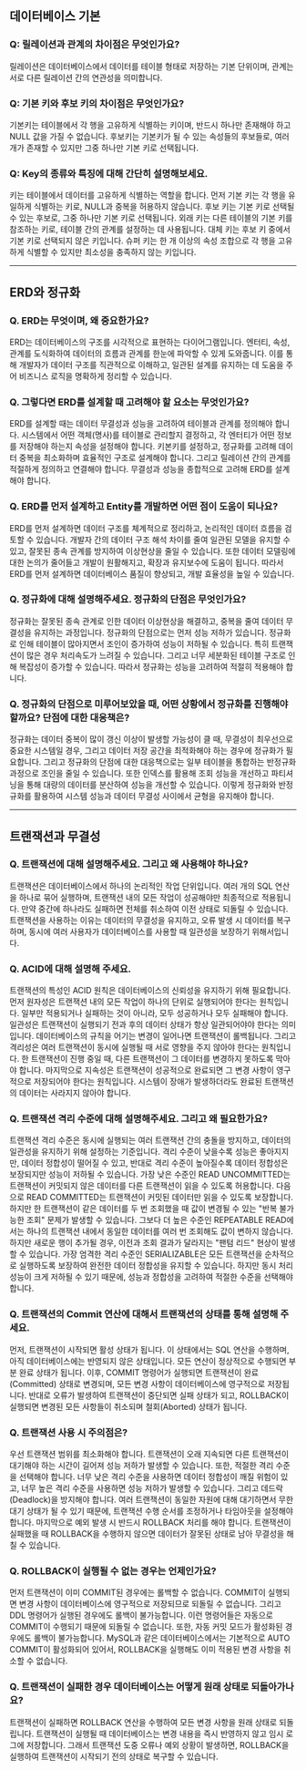 ## 데이터베이스 기본

### Q: 릴레이션과 관계의 차이점은 무엇인가요?
릴레이션은 데이터베이스에서 데이터를 테이블 형태로 저장하는 기본 단위이며, 관계는 서로 다른 릴레이션 간의 연관성을 의미합니다.

### Q: 기본 키와 후보 키의 차이점은 무엇인가요?
기본키는 테이블에서 각 행을 고유하게 식별하는 키이며, 반드시 하나만 존재해야 하고 NULL 값을 가질 수 없습니다. 
후보키는 기본키가 될 수 있는 속성들의 후보들로, 여러 개가 존재할 수 있지만 그중 하나만 기본 키로 선택됩니다.

### Q: Key의 종류와 특징에 대해 간단히 설명해보세요.
키는 테이블에서 데이터를 고유하게 식별하는 역할을 합니다. 
먼저 기본 키는 각 행을 유일하게 식별하는 키로, NULL과 중복을 허용하지 않습니다.
후보 키는 기본 키로 선택될 수 있는 후보로, 그중 하나만 기본 키로 선택됩니다.
외래 키는 다른 테이블의 기본 키를 참조하는 키로, 테이블 간의 관계를 설정하는 데 사용됩니다.
대체 키는 후보 키 중에서 기본 키로 선택되지 않은 키입니다.
슈퍼 키는 한 개 이상의 속성 조합으로 각 행을 고유하게 식별할 수 있지만 최소성을 충족하지 않는 키입니다. 

***

## ERD와 정규화

### Q. ERD는 무엇이며, 왜 중요한가요?
ERD는 데이터베이스의 구조를 시각적으로 표현하는 다이어그램입니다.
엔터티, 속성, 관계를 도식화하여 데이터의 흐름과 관계를 한눈에 파악할 수 있게 도와줍니다.
이를 통해 개발자가 데이터 구조를 직관적으로 이해하고, 일관된 설계를 유지하는 데 도움을 주어
비즈니스 로직을 명확하게 정리할 수 있습니다.

### Q. 그렇다면 ERD를 설계할 때 고려해야 할 요소는 무엇인가요?
ERD를 설계할 때는 데이터 무결성과 성능을 고려하여 테이블과 관계를 정의해야 합니다.
시스템에서 어떤 객체(명사)를 테이블로 관리할지 결정하고, 각 엔터티가 어떤 정보를 저장해야 하는지 속성을 설정해야 합니다.
키본키를 설정하고, 정규화를 고려해 데이터 중복을 최소화하며 효율적인 구조로 설계해야 합니다. 
그리고 릴레이션 간의 관계를 적절하게 정의하고 연결해야 합니다.
무결성과 성능을 종합적으로 고려해 ERD를 설계해야 합니다.

### Q. ERD를 먼저 설계하고 Entity를 개발하면 어떤 점이 도움이 되나요?
ERD를 먼저 설계하면 데이터 구조를 체계적으로 정리하고, 논리적인 데이터 흐름을 검토할 수 있습니다.
개발자 간의 데이터 구조 해석 차이를 줄여 일관된 모델을 유지할 수 있고, 잘못된 종속 관계를 방지하여 이상현상을 줄일 수 있습니다.
또한 데이터 모델링에 대한 논의가 줄어들고 개발이 원활해지고, 확장과 유지보수에 도움이 됩니다.
따라서 ERD를 먼저 설계하면 데이터베이스 품질이 향상되고, 개발 효율성을 높일 수 있습니다.

### Q. 정규화에 대해 설명해주세요. 정규화의 단점은 무엇인가요?
정규화는 잘못된 종속 관계로 인한 데이터 이상현상을 해결하고, 중복을 줄여 데이터 무결성을 유지하는 과정입니다.
정규화의 단점으로는 먼저 성능 저하가 있습니다.
정규화로 인해 테이블이 많아지면서 조인이 증가하여 성능이 저하될 수 있습니다. 특히 트랜잭션이 많은 경우 처리속도가 느려질 수 있습니다.
그리고 너무 세분화된 테이블 구조로 인해 복잡성이 증가할 수 있습니다. 
따라서 정규화는 성능을 고려하여 적절히 적용해야 합니다.

### Q. 정규화의 단점으로 미루어보았을 때, 어떤 상황에서 정규화를 진행해야 할까요? 단점에 대한 대응책은?
정규화는 데이터 중복이 많이 갱신 이상이 발생할 가능성이 클 때, 무결성이 최우선으로 중요한 시스템일 경우, 그리고 데이터 저장 공간을 최적화해야 하는 경우에 정규화가 필요합니다.
그리고 정규화의 단점에 대한 대응책으로는 일부 테이블을 통합하는 반정규화 과정으로 조인을 줄일 수 있습니다.
또한 인덱스를 활용해 조회 성능을 개선하고 파티셔닝을 통해 대량의 데이터를 분산하여 성능을 개선할 수 있습니다.
이렇게 정규화와 반정규화를 활용하여 시스템 성능과 데이터 무결성 사이에서 균형을 유지해야 합니다.

***

## 트랜잭션과 무결성
### Q. 트랜잭션에 대해 설명해주세요. 그리고 왜 사용해야 하나요?
트랜잭션은 데이터베이스에서 하나의 논리적인 작업 단위입니다. 여러 개의 SQL 연산을 하나로 묶어 실행하며, 트랜잭션 내의 모든 작업이 성공해야만 최종적으로 적용됩니다. 만약 중간에 하나라도 실패하면 전체를 취소하여 이전 상태로 되돌릴 수 있습니다.
트랜잭션을 사용하는 이유는 데이터의 무결성을 유지하고, 오류 발생 시 데이터를 복구하며, 동시에 여러 사용자가 데이터베이스를 사용할 때 일관성을 보장하기 위해서입니다. 

### Q. ACID에 대해 설명해 주세요.
트랜잭션의 특성인 ACID 원칙은 데이터베이스의 신뢰성을 유지하기 위해 필요합니다.
먼저 원자성은 트랜잭션 내의 모든 작업이 하나의 단위로 실행되어야 한다는 원칙입니다. 일부만 적용되거나 실패하는 것이 아니라, 모두 성공하거나 모두 실패해야 합니다.
일관성은 트랜잭션이 실행되기 전과 후의 데이터 상태가 항상 일관되어야야 한다는 의미입니다. 데이터베이스의 규칙을 어기는 변경이 일어나면 트랜잭션이 롤백됩니다.
그리고 격리성은 여러 트랜잭션이 동시에 실행될 때 서로 영향을 주지 않아야 한다는 원칙입니다. 한 트랜잭션이 진행 중일 때, 다른 트랜잭션이 그 데이터를 변경하지 못하도록 막아야 합니다.
마지막으로 지속성은 트랜잭션이 성공적으로 완료되면 그 변경 사항이 영구적으로 저장되어야 한다는 원칙입니다. 시스템이 장애가 발생하더라도 완료된 트랜잭션의 데이터는 사라지지 않아야 합니다.

### Q. 트랜잭션 격리 수준에 대해 설명해주세요. 그리고 왜 필요한가요?
트랜잭션 격리 수준은 동시에 실행되는 여러 트랜잭션 간의 충돌을 방지하고, 데이터의 일관성을 유지하기 위해 설정하는 기준입니다.
격리 수준이 낮을수록 성능은 좋아지지만, 데이터 정합성이 떨어질 수 있고, 반대로 격리 수준이 높아질수록 데이터 정합성은 보장되지만 성능이 저하될 수 있습니다.
가장 낮은 수준인 READ UNCOMMITTED는 트랜잭션이 커밋되지 않은 데이터를 다른 트랜잭션이 읽을 수 있도록 허용합니다. 
다음으로 READ COMMITTED는 트랜잭션이 커밋된 데이터만 읽을 수 있도록 보장합니다. 하지만 한 트랜잭션이 같은 데이터를 두 번 조회했을 때 값이 변경될 수 있는 "반복 불가능한 조회" 문제가 발생할 수 있습니다.
그보다 더 높은 수준인 REPEATABLE READ에서는 하나의 트랜잭션 내에서 동일한 데이터를 여러 번 조회해도 값이 변하지 않습니다. 하지만 새로운 행이 추가될 경우, 이전과 조회 결과가 달라지는 "팬텀 리드" 현상이 발생할 수 있습니다.
가장 엄격한 격리 수준인 SERIALIZABLE은 모든 트랜잭션을 순차적으로 실행하도록 보장하여 완전한 데이터 정합성을 유지할 수 있습니다. 하지만 동시 처리 성능이 크게 저하될 수 있기 때문에, 성능과 정합성을 고려하여 적절한 수준을 선택해야 합니다.

### Q. 트랜잭션의 Commit 연산에 대해서 트랜잭션의 상태를 통해 설명해 주세요.
먼저, 트랜잭션이 시작되면 활성 상태가 됩니다. 이 상태에서는 SQL 연산을 수행하며, 아직 데이터베이스에는 반영되지 않은 상태입니다.
모든 연산이 정상적으로 수행되면 부분 완료 상태가 됩니다. 
이후, COMMIT 명령어가 실행되면 트랜잭션이 완료(Committed) 상태로 변경되며, 모든 변경 사항이 데이터베이스에 영구적으로 저장됩니다.
반대로 오류가 발생하여 트랜잭션이 중단되면 실패 상태가 되고, ROLLBACK이 실행되면 변경된 모든 사항들이 취소되며 철회(Aborted) 상태가 됩니다.

### Q. 트랜잭션 사용 시 주의점은?
우선 트랜잭션 범위를 최소화해야 합니다. 트랜잭션이 오래 지속되면 다른 트랜잭션이 대기해야 하는 시간이 길어져 성능 저하가 발생할 수 있습니다.
또한, 적절한 격리 수준을 선택해야 합니다. 너무 낮은 격리 수준을 사용하면 데이터 정합성이 깨질 위험이 있고, 너무 높은 격리 수준을 사용하면 성능 저하가 발생할 수 있습니다.
그리고 데드락(Deadlock)을 방지해야 합니다. 여러 트랜잭션이 동일한 자원에 대해 대기하면서 무한 대기 상태가 될 수 있기 때문에, 트랜잭션 수행 순서를 조정하거나 타임아웃을 설정해야 합니다.
마지막으로 예외 발생 시 반드시 ROLLBACK 처리를 해야 합니다. 트랜잭션이 실패했을 때 ROLLBACK을 수행하지 않으면 데이터가 잘못된 상태로 남아 무결성을 해칠 수 있습니다.

### Q. ROLLBACK이 실행될 수 없는 경우는 언제인가요?
먼저 트랜잭션이 이미 COMMIT된 경우에는 롤백할 수 없습니다. COMMIT이 실행되면 변경 사항이 데이터베이스에 영구적으로 저장되므로 되돌릴 수 없습니다.
그리고 DDL 명령어가 실행된 경우에도 롤백이 불가능합니다. 이런 명령어들은 자동으로 COMMIT이 수행되기 때문에 되돌릴 수 없습니다.
또한, 자동 커밋 모드가 활성화된 경우에도 롤백이 불가능합니다. MySQL과 같은 데이터베이스에서는 기본적으로 AUTO COMMIT이 활성화되어 있어서, ROLLBACK을 실행해도 이미 적용된 변경 사항을 취소할 수 없습니다.

### Q. 트랜잭션이 실패한 경우 데이터베이스는 어떻게 원래 상태로 되돌아가나요?
트랜잭션이 실패하면 ROLLBACK 연산을 수행하여 모든 변경 사항을 원래 상태로 되돌립니다.
트랜잭션이 실행될 때 데이터베이스는 변경 내용을 즉시 반영하지 않고 임시 로그에 저장합니다. 
그래서 트랜잭션 도중 오류나 예외 상황이 발생하면, ROLLBACK을 실행하여 트랜잭션이 시작되기 전의 상태로 복구할 수 있습니다. 

